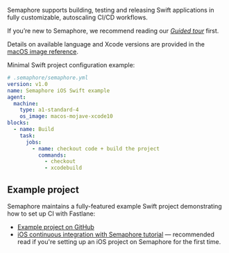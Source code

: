 Semaphore supports building, testing and releasing Swift applications in fully
customizable, autoscaling CI/CD workflows.

If you’re new to Semaphore, we recommend reading our
_[Guided tour](https://docs.semaphoreci.com/article/77-getting-started)_ first.

Details on available language and Xcode versions are provided in the [macOS
image reference][macos-mojave].

Minimal Swift project configuration example:

```yaml
# .semaphore/semaphore.yml
version: v1.0
name: Semaphore iOS Swift example
agent:
  machine:
    type: a1-standard-4
    os_image: macos-mojave-xcode10
blocks:
  - name: Build
    task:
      jobs:
        - name: checkout code + build the project
          commands:
            - checkout
            - xcodebuild
```

## Example project

Semaphore maintains a fully-featured example Swift project demonstrating
how to set up CI with Fastlane:

- [Example project on GitHub][demo-project]
- [iOS continuous integration with Semaphore tutorial][ios-tutorial] —
  recommended read if you're setting up an iOS project on Semaphore for the
  first time.

[macos-mojave]: https://docs.semaphoreci.com/article/161-macos-mojave-xcode-10-image
[demo-project]: https://github.com/semaphoreci-demos/semaphore-demo-ios-swift-xcode
[ios-tutorial]: https://docs.semaphoreci.com/article/124-ios-continuous-integration-xcode

